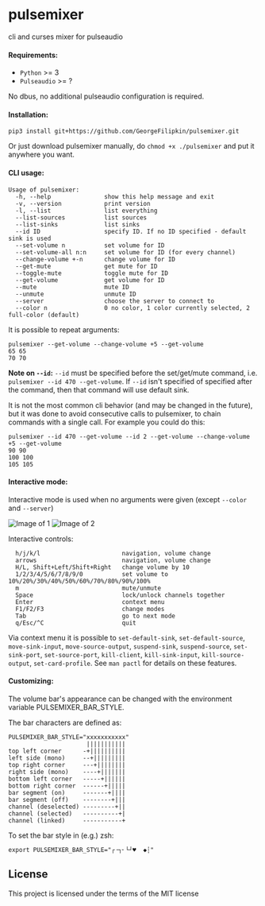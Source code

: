 # pulsemixer
cli and curses mixer for pulseaudio

#### Requirements:
- `Python` >= 3
- `Pulseaudio` >= ?

No dbus, no additional pulseaudio configuration is required.

#### Installation:
`pip3 install git+https://github.com/GeorgeFilipkin/pulsemixer.git`

Or just download pulsemixer manually, do `chmod +x ./pulsemixer` and put it anywhere you want.

#### CLI usage:
```
Usage of pulsemixer:
  -h, --help               show this help message and exit
  -v, --version            print version
  -l, --list               list everything
  --list-sources           list sources
  --list-sinks             list sinks
  --id ID                  specify ID. If no ID specified - default sink is used
  --set-volume n           set volume for ID
  --set-volume-all n:n     set volume for ID (for every channel)
  --change-volume +-n      change volume for ID
  --get-mute               get mute for ID
  --toggle-mute            toggle mute for ID
  --get-volume             get volume for ID
  --mute                   mute ID
  --unmute                 unmute ID
  --server                 choose the server to connect to
  --color n                0 no color, 1 color currently selected, 2 full-color (default)
```
It is possible to repeat arguments:
```
pulsemixer --get-volume --change-volume +5 --get-volume
65 65
70 70
```
**Note on `--id`:** `--id` must be specified before the set/get/mute command, i.e. `pulsemixer --id 470 --get-volume`. If `--id` isn't specified of specified after the command, then that command will use default sink.

It is not the most common cli behavior (and may be changed in the future), but it was done to avoid consecutive calls to pulsemixer, to chain commands with a single call. For example you could do this:
```
pulsemixer --id 470 --get-volume --id 2 --get-volume --change-volume +5 --get-volume
90 90
100 100
105 105
```

#### Interactive mode:
Interactive mode is used when no arguments were given (except `--color` and `--server`)

![Image of 1](../img/1.png?raw=true)
![Image of 2](../img/2.png?raw=true)

Interactive controls:
```
  h/j/k/l                       navigation, volume change
  arrows                        navigation, volume change
  H/L, Shift+Left/Shift+Right   change volume by 10
  1/2/3/4/5/6/7/8/9/0           set volume to 10%/20%/30%/40%/50%/60%/70%/80%/90%/100%
  m                             mute/unmute
  Space                         lock/unlock channels together
  Enter                         context menu
  F1/F2/F3                      change modes
  Tab                           go to next mode
  q/Esc/^C                      quit
```

Via context menu it is possible to `set-default-sink`, `set-default-source`, `move-sink-input`, `move-source-output`, `suspend-sink`, `suspend-source`, `set-sink-port`, `set-source-port`, `kill-client`, `kill-sink-input`, `kill-source-output`, `set-card-profile`. See `man pactl` for details on these features.

#### Customizing:
The volume bar's appearance can be changed with the environment variable PULSEMIXER_BAR_STYLE.

The bar characters are defined as:
```
PULSEMIXER_BAR_STYLE="xxxxxxxxxxx"
                      |||||||||||
top left corner      -+||||||||||
left side (mono)     --+|||||||||
top right corner     ---+||||||||
right side (mono)    ----+|||||||
bottom left corner   -----+||||||
bottom right corner  ------+|||||
bar segment (on)     -------+||||
bar segment (off)    --------+|||
channel (deselected) ---------+||
channel (selected)   ----------+|
channel (linked)     -----------+
```
To set the bar style in (e.g.) zsh:
```
export PULSEMIXER_BAR_STYLE="┌╶┐╴└┘♥  ◆┆"
```

## License
This project is licensed under the terms of the MIT license
